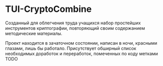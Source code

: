 # TUI-CryptoCombine
Созданный для облегчения труда учащихся набор простейших инструментов криптографии, повторяющий своим содержанием методические материалы.

Проект находится в зачаточном состоянии, написан в ночи, красными глазами, лишь бы работало. 
Присутствует обширный список необходимых доработок и переработок, помеченных по коду метками TODO
